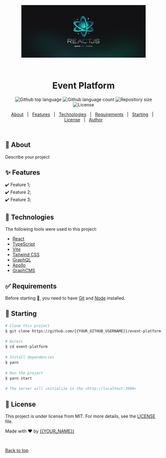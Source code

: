 <div align="center" id="top">
  <img src="./.github/Wallpaper - 2560x1080.png" width="400" alt='Event Platform' />

&#xa0;

<!-- <a href="https://eventplatform.netlify.app">Demo</a> -->

</div>

<h1 align="center">Event Platform</h1>

<p align="center">
  <img alt="Github top language" src="https://img.shields.io/github/languages/top/{{YOUR_GITHUB_USERNAME}}/event-platform?color=56BEB8">

  <img alt="Github language count" src="https://img.shields.io/github/languages/count/{{YOUR_GITHUB_USERNAME}}/event-platform?color=56BEB8">

  <img alt="Repository size" src="https://img.shields.io/github/repo-size/{{YOUR_GITHUB_USERNAME}}/event-platform?color=56BEB8">

  <img alt="License" src="https://img.shields.io/github/license/{{YOUR_GITHUB_USERNAME}}/event-platform?color=56BEB8">

  <!-- <img alt="Github issues" src="https://img.shields.io/github/issues/{{YOUR_GITHUB_USERNAME}}/event-platform?color=56BEB8" /> -->

  <!-- <img alt="Github forks" src="https://img.shields.io/github/forks/{{YOUR_GITHUB_USERNAME}}/event-platform?color=56BEB8" /> -->

  <!-- <img alt="Github stars" src="https://img.shields.io/github/stars/{{YOUR_GITHUB_USERNAME}}/event-platform?color=56BEB8" /> -->
</p>

<!-- Status -->

<!-- <h4 align="center">
	🚧  Event Platform 🚀 Under construction...  🚧
</h4>

<hr> -->

<p align="center">
  <a href="#dart-about">About</a> &#xa0; | &#xa0;
  <a href="#sparkles-features">Features</a> &#xa0; | &#xa0;
  <a href="#rocket-technologies">Technologies</a> &#xa0; | &#xa0;
  <a href="#white_check_mark-requirements">Requirements</a> &#xa0; | &#xa0;
  <a href="#checkered_flag-starting">Starting</a> &#xa0; | &#xa0;
  <a href="#memo-license">License</a> &#xa0; | &#xa0;
  <a href="https://github.com/{{YOUR_GITHUB_USERNAME}}" target="_blank">Author</a>
</p>

<br>

## :dart: About

Describe your project

## :sparkles: Features

:heavy_check_mark: Feature 1;\
:heavy_check_mark: Feature 2;\
:heavy_check_mark: Feature 3;

## :rocket: Technologies

The following tools were used in this project:

-  [React](https://reactjs.org/)
-  [TypeScript](https://www.typescriptlang.org/)
-  [Vite](https://vitejs.dev/)
-  [Tailwind CSS](https://tailwindcss.com/)
-  [GraphQL](https://graphql.org/)
-  [Apollo](https://www.apollographql.com/)
-  [GraphCMS](https://graphcms.com/)

## :white_check_mark: Requirements

Before starting :checkered_flag:, you need to have [Git](https://git-scm.com) and [Node](https://nodejs.org/en/) installed.

## :checkered_flag: Starting

```bash
# Clone this project
$ git clone https://github.com/{{YOUR_GITHUB_USERNAME}}/event-platform

# Access
$ cd event-platform

# Install dependencies
$ yarn

# Run the project
$ yarn start

# The server will initialize in the <http://localhost:3000>
```

## :memo: License

This project is under license from MIT. For more details, see the [LICENSE](LICENSE.md) file.

Made with :heart: by <a href="https://github.com/{{YOUR_GITHUB_USERNAME}}" target="_blank">{{YOUR_NAME}}</a>

&#xa0;

<a href="#top">Back to top</a>

<!-- <p align="center"><img src="./.github/Wallpaper - 2560x1080.png" width="400"></p>

## ✨ Tecnologias

Esse projeto foi desenvolvido com as seguintes tecnologias:

- [React](https://reactjs.org/)
- [TypeScript](https://www.typescriptlang.org/)
- [Vite](https://vitejs.dev/)
- [Tailwind CSS](https://tailwindcss.com/)
- [GraphQL](https://graphql.org/)
- [Apollo](https://www.apollographql.com/)
- [GraphCMS](https://graphcms.com/)

## 💻 Projeto

O projeto é uma plataforma de eventos para hostear aulas, desenvolvido durante a semana Ignite Lab da [Rocketseat](https://rocketseat.com.br/). [Style Guide](https://www.figma.com/community/file/1120711251998877938) do projeto.

## 🚀 Como executar

- Clone o repositório
- Instale as dependências com `npm i`
- Inicie o servidor com `npm run dev`

Agora você pode acessar [`http://localhost:3000`](http://localhost:3000) do seu navegador.

## 📄 Licença

Esse projeto está sob a licença MIT. Veja o arquivo [LICENSE](LICENSE) para mais detalhes.

---

Feito por [otávio silva](https://otaviosilva.dev/) 🙃 -->
